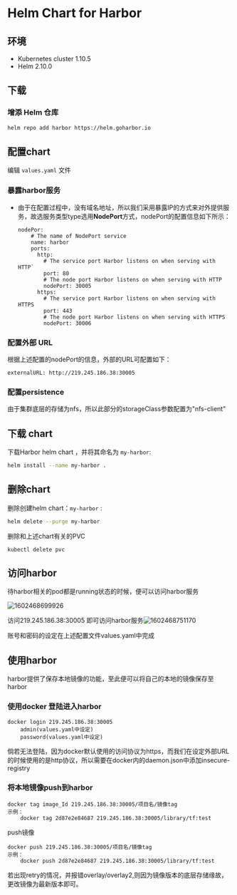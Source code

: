 # Helm Chart for Harbor

## 环境

- Kubernetes cluster 1.10.5
- Helm 2.10.0

## 下载

### 增添 Helm 仓库

```bash
helm repo add harbor https://helm.goharbor.io
```

## 配置chart

编辑 `values.yaml` 文件

### 暴露harbor服务

- 由于在配置过程中，没有域名地址，所以我们采用暴露IP的方式来对外提供服务，故选服务类型type选用**NodePort**方式，nodePort的配置信息如下所示：

  ```
  nodePor:
      # The name of NodePort service
      name: harbor
      ports:
        http:
          # The service port Harbor listens on when serving with HTTP`
          port: 80
          # The node port Harbor listens on when serving with HTTP
          nodePort: 30005
        https:
          # The service port Harbor listens on when serving with HTTPS
          port: 443
          # The node port Harbor listens on when serving with HTTPS
          nodePort: 30006
  ```

  

### 配置外部 URL

根据上述配置的nodePort的信息，外部的URL可配置如下：

```
externalURL: http://219.245.186.38:30005
```

### 配置persistence

​	由于集群底层的存储为nfs，所以此部分的storageClass参数配置为"nfs-client"

## 下载 chart

下载Harbor helm chart ，并将其命名为 `my-harbor`:

```bash
helm install --name my-harbor .
```
## 删除chart

删除创建helm chart：`my-harbor` :

```bash
helm delete --purge my-harbor
```
删除和上述chart有关的PVC

```
kubectl delete pvc 
```

## 访问harbor

待harbor相关的pod都是running状态的时候，便可以访问harbor服务

![1602468699926](C:\Users\yczhang\AppData\Roaming\Typora\typora-user-images\1602468699926.png)

访问219.245.186.38:30005 即可访问harbor服务![1602468751170](C:\Users\yczhang\AppData\Roaming\Typora\typora-user-images\1602468751170.png)

账号和密码的设定在上述配置文件values.yaml中完成

## 使用harbor

harbor提供了保存本地镜像的功能，至此便可以将自己的本地的镜像保存至harbor

### 使用docker 登陆进入harbor

```
docker login 219.245.186.38:30005
	admin(values.yaml中设定)
	password(values.yaml中设定)
```

倘若无法登陆，因为docker默认使用的访问协议为https，而我们在设定外部URL的时候使用的是http协议，所以需要在docker内的daemon.json中添加insecure-registry

### 将本地镜像push到harbor

```
docker tag image_Id 219.245.186.38:30005/项目名/镜像tag
示例：
	docker tag 2d87e2e84687 219.245.186.38:30005/library/tf:test
```

push镜像

```
docker push 219.245.186.38:30005/项目名/镜像tag
示例：
	docker push 2d87e2e84687 219.245.186.38:30005/library/tf:test
```

​	若出现retry的情况，并报错overlay/overlay2,则因为镜像版本的底层存储缘故，更改镜像为最新版本即可。